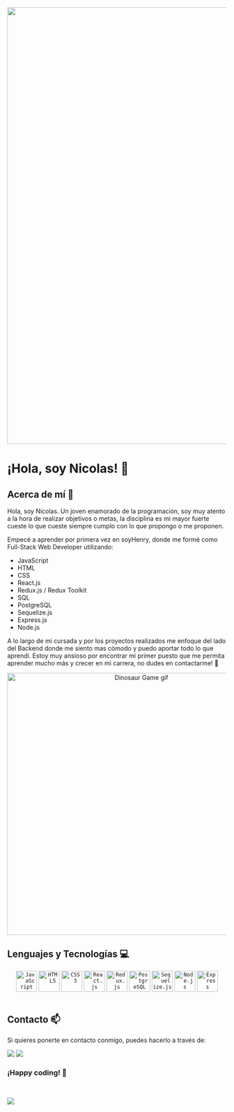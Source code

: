 <div align="center">
    <img width="1000" src="https://c4.wallpaperflare.com/wallpaper/868/284/966/landscape-mountains-sunset-snow-wallpaper-preview.jpg"/>
</div>

# ¡Hola, soy Nicolas! 👋

## Acerca de mí 🚀

Hola, soy Nicolas. Un joven enamorado de la programación, soy muy atento a la hora de realizar objetivos o metas, la disciplina es mi mayor fuerte cueste lo que cueste siempre cumplo con lo que propongo o me proponen. 

Empecé a aprender por primera vez en soyHenry, donde me formé como Full-Stack Web Developer utilizando: 
- JavaScript
- HTML
- CSS
- React.js
- Redux.js / Redux Toolkit
- SQL
- PostgreSQL
- Sequelize.js
- Express.js
- Node.js

A lo largo de mi cursada y por los proyectos realizados me enfoque del lado del Backend donde me siento mas cómodo y puedo aportar todo lo que aprendí. 
Estoy muy ansioso por encontrar mi primer puesto que me permita aprender mucho más y crecer en mi carrera, no dudes en contactarme! 🚀

<p align="center">
    <img width="600" src="https://storage.googleapis.com/gweb-uniblog-publish-prod/original_images/Dino_non-birthday_version.gif" alt="Dinosaur Game gif">
</p>

## Lenguajes y Tecnologías 💻

<div align="center">
    <code><img width="48" height="48" src="https://cdn.jsdelivr.net/gh/devicons/devicon/icons/javascript/javascript-original.svg" alt="JavaScript" /></code>
    <code><img width="48" height="48" src="https://cdn.jsdelivr.net/gh/devicons/devicon/icons/html5/html5-original.svg" alt="HTML5" /></code>
    <code><img width="48" height="48" src="https://cdn.jsdelivr.net/gh/devicons/devicon/icons/css3/css3-original.svg" alt="CSS3" /></code>
    <code><img width="48" height="48" src="https://cdn.jsdelivr.net/gh/devicons/devicon/icons/react/react-original.svg" alt="React.js" /></code>
    <code><img width="48" height="48" src="https://cdn.jsdelivr.net/gh/devicons/devicon/icons/redux/redux-original.svg" alt="Redux.js" /></code>
    <code><img width="48" height="48" src="https://cdn.jsdelivr.net/gh/devicons/devicon/icons/postgresql/postgresql-original.svg" alt="PostgreSQL" /></code>
    <code><img width="48" height="48" src="https://cdn.jsdelivr.net/gh/devicons/devicon/icons/sequelize/sequelize-original.svg" alt="Sequelize.js" /></code>
    <code><img width="48" height="48" src="https://cdn.jsdelivr.net/gh/devicons/devicon/icons/nodejs/nodejs-original.svg" alt="Node.js" /></code>
    <code><img width="48" height="48" src="https://cdn.jsdelivr.net/gh/devicons/devicon/icons/express/express-original-wordmark.svg" alt="Express" /></code>
</div>

<br/>


## Contacto 📫

Si quieres ponerte en contacto conmigo, puedes hacerlo a través de:

[<img src="https://img.shields.io/badge/LinkedIn-0077B5?style=for-the-badge&logo=linkedin&logoColor=white">](www.linkedin.com/in/nicolas-stucky-972b9827a)
[<img src="https://img.shields.io/badge/Gmail-D14836?style=for-the-badge&logo=gmail&logoColor=white">](nicolastucky2005@gmail.com)

### ¡Happy coding! 🚀
<br/>

[![](https://komarev.com/ghpvc/?username=Argiiasd&color=000000)](https://github.com/Argiiasd?tab=repositories)
